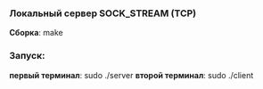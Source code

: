 ### Локальный сервер SOCK_STREAM (TCP)

**Сборка**: make

### Запуск: 
**первый терминал**: sudo ./server
**второй терминал**: sudo ./client